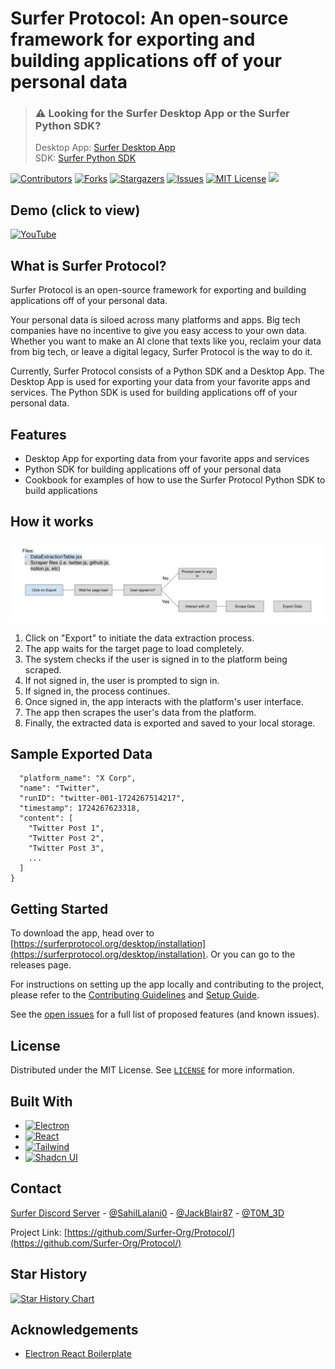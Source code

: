 # Surfer Protocol: An open-source framework for exporting and building applications off of your personal data

> ### ⚠️ Looking for the Surfer Desktop App or the Surfer Python SDK? 
> Desktop App: [Surfer Desktop App](https://github.com/Surfer-Org/Protocol/blob/main/desktop/README.md)\
> SDK: [Surfer Python SDK](https://github.com/Surfer-Org/Protocol/blob/main/sdk/python/README.md)

[![Contributors][contributors-shield]][contributors-url]
[![Forks][forks-shield]][forks-url]
[![Stargazers][stars-shield]][stars-url]
[![Issues][issues-shield]][issues-url]
[![MIT License][license-shield]][license-url]
[![](https://dcbadge.vercel.app/api/server/5KQkWApkYC)](https://discord.gg/5KQkWApkYC)

## Demo (click to view)

[![YouTube](http://i.ytimg.com/vi/2P25iOd14qw/hqdefault.jpg)](https://www.youtube.com/watch?v=HuLnEFlQsHE&ab_channel=SahilLalani)

## What is Surfer Protocol?

Surfer Protocol is an open-source framework for exporting and building applications off of your personal data.

Your personal data is siloed across many platforms and apps. Big tech companies have no incentive to give you easy access to your own data. Whether you want to make an AI clone that texts like you, reclaim your data from big tech, or leave a digital legacy, Surfer Protocol is the way to do it.

Currently, Surfer Protocol consists of a Python SDK and a Desktop App. The Desktop App is used for exporting your data from your favorite apps and services. The Python SDK is used for building applications off of your personal data.

## Features

- Desktop App for exporting data from your favorite apps and services
- Python SDK for building applications off of your personal data
- Cookbook for examples of how to use the Surfer Protocol Python SDK to build applications

## How it works

![Surfer Diagram](desktop/assets/SurferDiagram.png)

1. Click on "Export" to initiate the data extraction process.
2. The app waits for the target page to load completely.
3. The system checks if the user is signed in to the platform being scraped.
4. If not signed in, the user is prompted to sign in.
5. If signed in, the process continues.
6. Once signed in, the app interacts with the platform's user interface.
7. The app then scrapes the user's data from the platform.
8. Finally, the extracted data is exported and saved to your local storage.

## Sample Exported Data

```json{
  "platform_name": "X Corp",
  "name": "Twitter",
  "runID": "twitter-001-1724267514217",
  "timestamp": 1724267623318,
  "content": [
    "Twitter Post 1",
    "Twitter Post 2",
    "Twitter Post 3",
    ...
  ]
}
```

## Getting Started

To download the app, head over to [https://surferprotocol.org/desktop/installation](https://surferprotocol.org/desktop/installation). Or you can go to the releases page.

For instructions on setting up the app locally and contributing to the project, please refer to the [Contributing Guidelines](CONTRIBUTING.md) and [Setup Guide](SETUP_GUIDE.md).

See the [open issues](https://github.com/Surfer-Org/Protocol/issues) for a full list of proposed features (and known issues).

## License

Distributed under the MIT License. See [`LICENSE`](https://github.com/Surfer-Org/Protocol/blob/main/LICENSE) for more information.

## Built With

* [![Electron][Electron.js]][Electron-url]
* [![React][React.js]][React-url]
* [![Tailwind][Tailwind.css]][Tailwind-url]
* [![Shadcn UI][Shadcn.ui]][Shadcn-url]

## Contact

[Surfer Discord Server](https://discord.gg/Tjg7pjcFNP) - [@SahilLalani0](https://x.com/SahilLalani0) - [@JackBlair87](https://x.com/JackBlair87) - [@T0M_3D](https://x.com/T0M_3D)

Project Link: [https://github.com/Surfer-Org/Protocol/](https://github.com/Surfer-Org/Protocol/)

## Star History

[![Star History Chart](https://api.star-history.com/svg?repos=Surfer-Org/Protocol&type=Date)](https://star-history.com/#Surfer-Org/Protocol&Date)

## Acknowledgements

- [Electron React Boilerplate](https://github.com/electron-react-boilerplate/electron-react-boilerplate)

[contributors-shield]: https://img.shields.io/github/contributors/Surfer-Org/Protocol.svg?style=for-the-badge
[contributors-url]: https://github.com/Surfer-Org/Protocol/graphs/contributors
[forks-shield]: https://img.shields.io/github/forks/Surfer-Org/Protocol.svg?style=for-the-badge
[forks-url]: https://github.com/Surfer-Org/Protocol/network/members
[stars-shield]: https://img.shields.io/github/stars/Surfer-Org/Protocol.svg?style=for-the-badge
[stars-url]: https://github.com/Surfer-Org/Protocol/stargazers
[issues-shield]: https://img.shields.io/github/issues/Surfer-Org/Protocol.svg?style=for-the-badge
[issues-url]: https://github.com/Surfer-Org/Protocol/issues
[license-shield]: https://img.shields.io/github/license/Surfer-Org/Protocol.svg?style=for-the-badge
[license-url]: https://github.com/Surfer-Org/Protocol/blob/main/LICENSE
[linkedin-shield]: https://img.shields.io/badge/-LinkedIn-black.svg?style=for-the-badge&logo=linkedin&colorB=555
[linkedin-url]: https://linkedin.com/in/sahil-lalani
[React.js]: https://img.shields.io/badge/React-20232A?style=for-the-badge&logo=react&logoColor=61DAFB
[React-url]: https://reactjs.org/
[Tailwind.css]: https://img.shields.io/badge/Tailwind_CSS-38B2AC?style=for-the-badge&logo=tailwind-css&logoColor=white
[Tailwind-url]: https://tailwindcss.com/
[Electron.js]: https://img.shields.io/badge/Electron-2B2E3A?style=for-the-badge&logo=electron&logoColor=9FEAF9
[Electron-url]: https://www.electronjs.org/
[Shadcn.ui]: https://img.shields.io/badge/Shadcn_UI-F05032?style=for-the-badge&logo=shadcn&logoColor=white
[Shadcn-url]: https://ui.shadcn.com/
